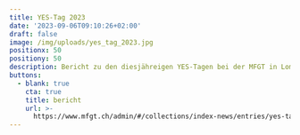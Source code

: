 ```yaml
---
title: YES-Tag 2023
date: '2023-09-06T09:10:26+02:00'
draft: false
image: /img/uploads/yes_tag_2023.jpg
positionx: 50
positiony: 50
description: Bericht zu den diesjähreigen YES-Tagen bei der MFGT in Lommis.
buttons:
  - blank: true
    cta: true
    title: bericht
    url: >-
      https://www.mfgt.ch/admin/#/collections/index-news/entries/yes-tag-young-eagles-of-switzerland
---
```


